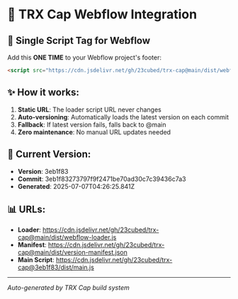 # 🎯 TRX Cap Webflow Integration

## 🔗 Single Script Tag for Webflow

Add this **ONE TIME** to your Webflow project's footer:

```html
<script src="https://cdn.jsdelivr.net/gh/23cubed/trx-cap@main/dist/webflow-loader.js"></script>
```

## ✨ How it works:

1. **Static URL**: The loader script URL never changes
2. **Auto-versioning**: Automatically loads the latest version on each commit
3. **Fallback**: If latest version fails, falls back to @main
4. **Zero maintenance**: No manual URL updates needed

## 🚀 Current Version:
- **Version**: 3eb1f83
- **Commit**: 3eb1f83273797f9f2471be70ad30c7c39436c7a3
- **Generated**: 2025-07-07T04:26:25.841Z

## 📊 URLs:
- **Loader**: https://cdn.jsdelivr.net/gh/23cubed/trx-cap@main/dist/webflow-loader.js
- **Manifest**: https://cdn.jsdelivr.net/gh/23cubed/trx-cap@main/dist/version-manifest.json
- **Main Script**: https://cdn.jsdelivr.net/gh/23cubed/trx-cap@3eb1f83/dist/main.js

---
*Auto-generated by TRX Cap build system*
